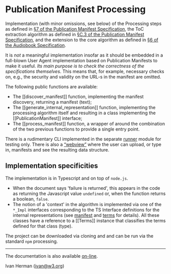 
# Publication Manifest Processing

Implementation (with minor omissions, see below) of the Processing steps as defined in [§7 of the Publication Manifest Specification](https://www.w3.org/TR/pub-manifest/#manifest-processing), the ToC extraction algorithm as defined in [§C.3 of the Publication Manifest Specification](https://www.w3.org/TR/pub-manifest/#app-toc-ua), and the extension to the core algorithm as defined in [§6 of the Audiobook Specification](https://www.w3.org/TR/audiobooks/#audio-manifest-processing).

It is _not_ a meaningful implementation insofar as it should be embedded in a full-blown User Agent implementation based on Publication Manifests to make it useful. _Its main purpose is to check the correctness of the specifications themselves_. This means that, for example, necessary checks on, e.g., the security and validity on the URL-s in the manifest are omitted.

The following public functions are available:

- The [[discover_manifest]] function, implementing the manifest discovery, returning a manifest (text);
- The [[generate_internal_representation]] function, implementing the processing algorithm itself and resulting in a class implementing the [[PublicationManifest]] interface;
- The [[process_manifest]] function, a wrapper of around the combination of the two previous functions to provide a single entry point.

There is a rudimentary CLI implemented in the separate [runner](modules/_tests_runner_) module for testing only. There is also a [“webview”](https://iherman.github.io/PubManifest/webview/index.html) where the user can upload, or type in, manifests and see the resulting data structure.

## Implementation specificities

The implementation is in Typescript and on top of `node.js`.

- When the document says 'failure is returned', this appears in the code as returning the Javascript value `undefined` or, when the function returns a boolean, `false`.
- The notion of a 'context' in the algorithm is implemented via one of the `*_Impl` interfaces corresponding to the TS Interface definitions for the internal representations (see [manifest](modules/_manifest_.html) and [terms](modules/_terms_.html) for details). All these classes have a reference to a [[Terms]] instance that classifies the terms defined for that class (type).


The project can be downloaded via cloning and and can be run via the standard `npm` processing.

---

The documentation is also available [on-line](https://iherman.github.io/PubManifest/docs/index.html).

Ivan Herman (ivan@w3.org)
